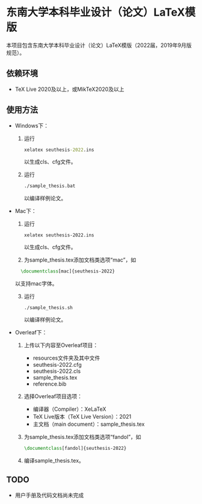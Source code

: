 # 东南大学本科毕业设计（论文）LaTeX模版
本项目包含东南大学本科毕业设计（论文）LaTeX模版（2022届，2019年9月版规范）。

## 依赖环境

- TeX Live 2020及以上，或MikTeX2020及以上

  

## 使用方法
- Windows下：

  1. 运行

     ```cmd
     xelatex seuthesis-2022.ins
     ```

     以生成cls、cfg文件。

  2. 运行

     ```cmd
     ./sample_thesis.bat
     ```

     以编译样例论文。

- Mac下：

  1. 运行

     ```shell
     xelatex seuthesis-2022.ins
     ```

     以生成cls、cfg文件。

  2. 为sample_thesis.tex添加文档类选项“mac”，如
  
   ```latex
     \documentclass[mac]{seuthesis-2022}
     ```
  
   以支持mac字体。
  
  3. 运行
  
     ```shell
     ./sample_thesis.sh
     ```
  
     以编译样例论文。

- Overleaf下：

  1. 上传以下内容至Overleaf项目：

     - resources文件夹及其中文件
     - seuthesis-2022.cfg
     - seuthesis-2022.cls
     - sample_thesis.tex
     - reference.bib

  2. 选择Overleaf项目选项：

     - 编译器（Compiler）：XeLaTeX
     - TeX Live版本（TeX Live Version）：2021
     - 主文档（main document）：sample_thesis.tex

  3. 为sample_thesis.tex添加文档类选项“fandol”，如

     ```latex
     \documentclass[fandol]{seuthesis-2022}
     ```

  4. 编译sample_thesis.tex。



## TODO

- 用户手册及代码文档尚未完成